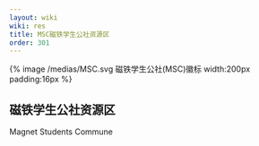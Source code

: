 ```yaml
---
layout: wiki
wiki: res
title: MSC磁铁学生公社资源区
order: 301
---
```

{% image /medias/MSC.svg 磁铁学生公社(MSC)徽标 width:200px padding:16px %}
## 磁铁学生公社资源区

Magnet Students Commune


<link rel="stylesheet" type="text/css" href="https://aome-c.github.io/wwwRes/backgroundResources.css">

